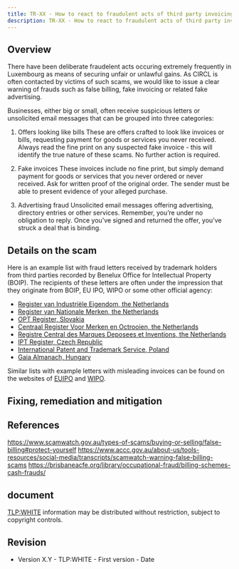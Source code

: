 ```yaml
---
title: TR-XX - How to react to fraudulent acts of third party invoicing or requesting funds without showing any purchase order
description: TR-XX - How to react to fraudulent acts of third party invoicing or requesting funds without showing any purchase order
---
```


Overview
--------

There have been deliberate fraudelent acts occuring extremely frequently in Luxembourg as means of securing unfair or unlawful gains. As CIRCL is often contacted by victims of such scams, we would like to issue a clear warning of frauds such as false billing, fake invoicing or related fake advertising.

Businesses, either big or small, often receive suspicious letters or unsolicited email messages that can be grouped into three categories:

1. Offers looking like bills
These are offers crafted to look like invoices or bills, requesting payment for goods or services you never received. Always read the fine print on any suspected fake invoice - this will identify the true nature of these scams. No further action is required.

2. Fake invoices
These invoices include no fine print, but simply demand payment for goods or services that you never ordered or never received. Ask for written proof of the original order. The sender must be able to present evidence of your alleged purchase.

3. Advertising fraud
Unsolicited email messages offering advertising, directory entries or other services. Remember, you’re under no obligation to reply. Once you’ve signed and returned the offer, you’ve struck a deal that is binding.

Details on the scam
----------------------------
Here is an example list with fraud letters received by trademark holders from third parties recorded by Benelux Office for Intellectual Property (BOIP). The recipients of these letters are often under the impression that they originate from BOIP, EU IPO, WIPO or some other official agency:

- [Register van Industriële Eigendom, the Netherlands](https://www.boip.int/wps/wcm/connect/www/b324e626-f64f-4f1c-98d3-1e01f01414ab/Reg+IE.pdf?MOD=AJPERES)
- [Register van Nationale Merken, the Netherlands](https://www.boip.int/wps/wcm/connect/www/ce3ea6cd-93cd-41cc-9d7f-d95072948692/Reg+Nat+Merken.pdf?MOD=AJPERES)
- [OPT Register, Slovakia](https://www.boip.int/wps/wcm/connect/www/0d2857f6-f880-4c49-9a6d-2e19fba446a1/OPT+register.pdf?MOD=AJPERES)
- [Centraal Register Voor Merken en Octrooien, the Netherlands](https://www.boip.int/wps/wcm/connect/www/12392c76-a3d7-4f8d-ab82-28a05f232a52/CRMO.pdf?MOD=AJPERES)
- [Registre Central des Marques Deposees et Inventions, the Netherlands](https://www.boip.int/wps/wcm/connect/www/588a8ab3-c037-4b0e-861b-c9bf5db83883/RCdMDeI.pdf?MOD=AJPERES)
- [IPT Register, Czech Republic](https://www.boip.int/wps/wcm/connect/www/39046a65-4fc0-4793-8cf4-785d99f5ab39/IPT+Register.pdf?MOD=AJPERES)
- [International Patent and Trademark Service, Poland](https://www.boip.int/wps/wcm/connect/www/2b940c93-b826-4363-995a-be3327680ac8/IPTS+%281%29.pdf?MOD=AJPERES)
- [Gaia Almanach, Hungary](https://www.boip.int/wps/wcm/connect/www/d90298d3-f08b-4c9f-a92f-2bd2979aa6f2/Gaia+Almanach.pdf?MOD=AJPERES)

Similar lists with example letters with misleading invoices can be found on the websites of [EUIPO](https://euipo.europa.eu/ohimportal/en/misleading-invoices) and [WIPO](http://www.wipo.int/madrid/en/fees/invoices_2015.html). 

Fixing, remediation and mitigation
----------------------------------



References
----------
https://www.scamwatch.gov.au/types-of-scams/buying-or-selling/false-billing#protect-yourself
https://www.accc.gov.au/about-us/tools-resources/social-media/transcripts/scamwatch-warning-false-billing-scams
https://brisbaneacfe.org/library/occupational-fraud/billing-schemes-cash-frauds/

document
-------------------------------

[TLP:WHITE](/pub/traffic-light-protocol/) information may be distributed without restriction, subject to copyright controls.


Revision
--------

- Version X.Y - TLP:WHITE - First version - Date


